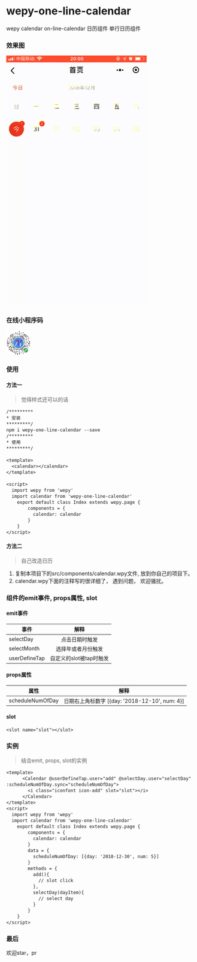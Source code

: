 # wepy-one-line-calendar
wepy calendar on-line-calendar 日历组件 单行日历组件

### 效果图
<img src='./calendar.gif' style='width: 375px;'/>

### 在线小程序码
<img src='./wx-calendar.jpg' style='width: 65px; height: 65px;'/>

### 使用

#### 方法一
> 觉得样式还可以的话
```vue
/*********
* 安装
*********/
npm i wepy-one-line-calendar --save
/*********
* 使用
*********/

<template>
  <calendar></calendar>
</template>

<script>
  import wepy from 'wepy'
  import calendar from 'wepy-one-line-calendar'
    export default class Index extends wepy.page {
        components = {
          calendar: calendar
        }
    }
</script>
```

#### 方法二
> 自己改造日历
1. 复制本项目下的src/components/calendar.wpy文件, 放到你自己的项目下。
2. calendar.wpy下面的注释写的很详细了， 遇到问题， 欢迎骚扰。

### 组件的emit事件, props属性, slot

#### emit事件

| 事件           |    解释       |
| ------------- |:-------------:| 
| selectDay     |  点击日期时触发 | 
| selectMonth      | 选择年或者月份触发 | 
| userDefineTap | 自定义的slot被tap时触发 |

#### props属性

| 属性           |    解释       |
| ------------- |:-------------:| 
| scheduleNumOfDay     |  日期右上角标数字 [{day: '2018-12-10', num: 4}]|

 #### slot
 
 ```
 <slot name="slot"></slot>
 ```
 
 ### 实例
 > 结合emit, props, slot的实例
 
 ```vue
 <template>
       <Calendar @userDefineTap.user="add" @selectDay.user="selectDay" :scheduleNumOfDay.sync="scheduleNumOfDay">
         <i class="iconfont icon-add" slot="slot"></i>
       </Calendar>
 </template> 
 <script>
   import wepy from 'wepy'
   import calendar from 'wepy-one-line-calendar'
     export default class Index extends wepy.page {
         components = {
           calendar: calendar
         }
         data = {
           scheduleNumOfDay: [{day: '2018-12-30', num: 5}]
         }
         methods = {
           add(){
             // slot click
           },
           selectDay(dayItem){
             // select day
           }
         }
     }
 </script>     
 ```
 
 ### 最后
 欢迎star，pr
 


